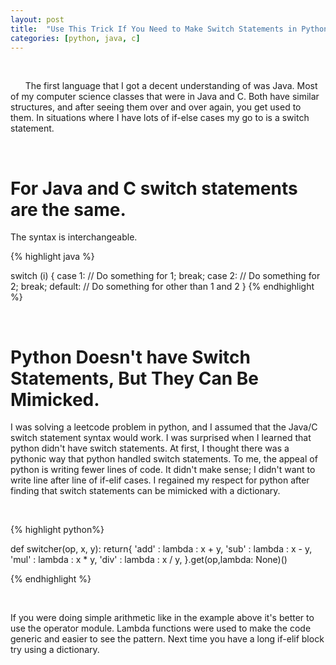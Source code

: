 ```yaml
---
layout: post
title:  "Use This Trick If You Need to Make Switch Statements in Python"
categories: [python, java, c]
---
```

&nbsp;&nbsp;&nbsp;&nbsp;&nbsp;&nbsp;



&nbsp;&nbsp;&nbsp;&nbsp;&nbsp;&nbsp;The first language that I  got a decent understanding of was Java. Most of my computer science classes that were in Java and C. Both have similar structures, and after seeing them over and over again, you get used to them. In situations where I have lots of if-else cases my go to is a switch statement.

&nbsp;&nbsp;&nbsp;&nbsp;&nbsp;&nbsp;
&nbsp;&nbsp;&nbsp;&nbsp;&nbsp;&nbsp;
&nbsp;&nbsp;&nbsp;&nbsp;&nbsp;&nbsp;
&nbsp;&nbsp;&nbsp;&nbsp;&nbsp;&nbsp;


# For Java and C switch statements are the same.
 The syntax is interchangeable. 


{% highlight java %}

switch (i)
	{
    	case 1: // Do something for 1;
        	break;
    	case 2: // Do something for 2;
        	break;
    	default: // Do something for other than 1 and 2
	}
{% endhighlight %}

&nbsp;&nbsp;&nbsp;&nbsp;&nbsp;&nbsp;
&nbsp;&nbsp;&nbsp;&nbsp;&nbsp;&nbsp;
&nbsp;&nbsp;&nbsp;&nbsp;&nbsp;&nbsp;
&nbsp;&nbsp;&nbsp;&nbsp;&nbsp;&nbsp;
&nbsp;&nbsp;&nbsp;&nbsp;&nbsp;&nbsp;
&nbsp;&nbsp;&nbsp;&nbsp;&nbsp;&nbsp;
&nbsp;&nbsp;&nbsp;&nbsp;&nbsp;&nbsp;
&nbsp;&nbsp;&nbsp;&nbsp;&nbsp;&nbsp;

# Python Doesn't have Switch Statements, But They Can Be Mimicked.

 I was solving a leetcode problem in python, and I assumed that the Java/C switch statement syntax would work. I was surprised when I learned that python didn't have switch statements.  At first, I thought there was a pythonic way that python handled switch statements. To me, the appeal of python is writing fewer lines of code. It didn't make sense; I didn't want to write line after line of if-elif cases.  I regained my respect for python after finding that switch statements can be mimicked with a dictionary. 

&nbsp;&nbsp;&nbsp;&nbsp;&nbsp;&nbsp;
&nbsp;&nbsp;&nbsp;&nbsp;&nbsp;&nbsp;
&nbsp;&nbsp;&nbsp;&nbsp;&nbsp;&nbsp;
&nbsp;&nbsp;&nbsp;&nbsp;&nbsp;&nbsp;

{% highlight python%}

def switcher(op, x, y): 
	return{ 
	'add' : lambda : x + y, 
	'sub' : lambda : x - y, 
	'mul' : lambda : x * y, 
	'div' : lambda : x / y, 
	}.get(op,lambda: None)() 

	
{% endhighlight %}

&nbsp;&nbsp;&nbsp;&nbsp;&nbsp;&nbsp;
&nbsp;&nbsp;&nbsp;&nbsp;&nbsp;&nbsp;
&nbsp;&nbsp;&nbsp;&nbsp;&nbsp;&nbsp;

If you were doing simple arithmetic like in the example above it's better to use the operator module. Lambda functions were used to make the code generic and easier to see the pattern.  Next time you have a long if-elif block try using a dictionary. 




